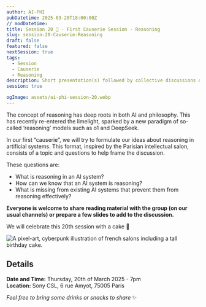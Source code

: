 ```yaml
---
author: AI-PHI
pubDatetime: 2025-03-20T18:00:00Z
// modDatetime:
title: Session 20 🎂 - First Causerie Session - Reasoning
slug: session-20-Causerie-Reasoning
draft: false
featured: false
nextSession: true
tags:
  - Session
  - Causerie
  - Reasoning
description: Short presentation(s) followed by collective discussions on reasoning in AI systems. We will celebrate this 20th session with a cake 🥳
session: true

ogImage: assets/ai-phi-session-20.webp
---
```


The concept of reasoning has deep roots in both AI and philosophy. This has recently re-entered the limelight, sparked by a new paradigm of so-called ‘reasoning’ models such as o1 and DeepSeek.

In our first “causerie”, we will try to formulate our ideas about reasoning in artificial systems. This format, inspired by the Parisian intellectual salon, consists of a topic and questions to help frame the discussion.

These questions are:

- What is reasoning in an AI system?
- How can we know that an AI system is reasoning?
- What is missing from existing AI systems that prevent them from reasoning effectively?

**Everyone is welcome to share reading material with the group (on our usual channels) or prepare a few slides to add to the discussion.**

We will celebrate this 20th session with a cake 🥳

<img src="/assets/ai-phi-session-20.webp" alt="A pixel-art, cyberpunk illustration of french salons including a tall birthday cake." />

## Details

**Date and Time:** Thursday, 20th of March 2025 - 7pm  
**Location:** Sony CSL, 6 rue Amyot, 75005 Paris

_Feel free to bring some drinks or snacks to share_ ✨
